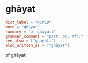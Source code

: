 # ghāyat

``` toml
dict_label = "NCPED"
word = "ghāyat"
summary = "of ghāyati"
grammar_comment = "part. pr. mfn."
see_also = ["ghāyati"]
also_written_as = ["ghāyat"]
```

of ghāyati

